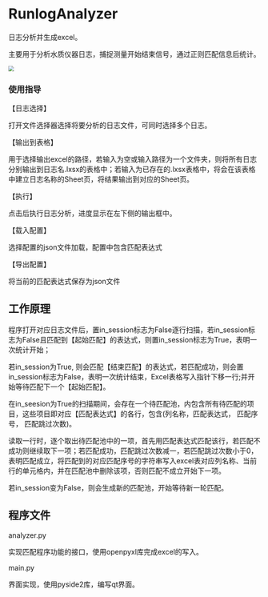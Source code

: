 # RunlogAnalyzer

日志分析并生成excel。

主要用于分析水质仪器日志，捕捉测量开始结束信号，通过正则匹配信息后统计。

<img src="D:\share_dir\product_env\01.SVN\01.local_git\WaterRunlogAnalyzer\README.assets\tip01.png" style="zoom: 67%;" />

### 使用指导

【日志选择】

打开文件选择器选择将要分析的日志文件，可同时选择多个日志。

【输出到表格】

用于选择输出excel的路径，若输入为空或输入路径为一个文件夹，则将所有日志分别输出到日志名.lxsx的表格中；若输入为已存在的.lxsx表格中，将会在该表格中建立日志名称的Sheet页，将结果输出到对应的Sheet页。

【执行】

点击后执行日志分析，进度显示在左下侧的输出框中。

【载入配置】

选择配置的json文件加载，配置中包含匹配表达式

【导出配置】

将当前的匹配表达式保存为json文件



## 工作原理

程序打开对应日志文件后，置in_session标志为False逐行扫描，若in_session标志为False且匹配到【起始匹配】的表达式，则置in_session标志为True，表明一次统计开始；

若in_session为True, 则会匹配【结束匹配】的表达式，若匹配成功，则会置in_session标志为False，表明一次统计结束，Excel表格写入指针下移一行;并开始等待匹配下一个【起始匹配】。

在in_seesion为True的扫描期间，会存在一个待匹配池，内包含所有待匹配的项目，这些项目即对应【匹配表达式】的各行，包含(列名称，匹配表达式， 匹配序号， 匹配跳过次数)。

读取一行时，逐个取出待匹配池中的一项，首先用匹配表达式匹配该行，若匹配不成功则继续取下一项；若匹配成功，匹配跳过次数减一，若匹配跳过次数小于0，表明匹配成立，将匹配到的对应匹配序号的字符串写入excel表对应列名称、当前行的单元格内，并在匹配池中删除该项，否则匹配不成立开始下一项。

若in_session变为False，则会生成新的匹配池，开始等待新一轮匹配。



## 程序文件

analyzer.py

实现匹配程序功能的接口，使用openpyxl库完成excel的写入。



main.py

界面实现，使用pyside2库，编写qt界面。